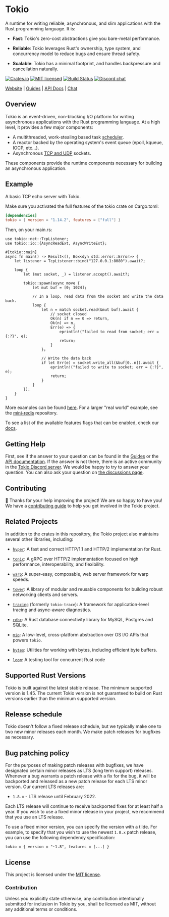 # Tokio

A runtime for writing reliable, asynchronous, and slim applications with
the Rust programming language. It is:

* **Fast**: Tokio's zero-cost abstractions give you bare-metal
  performance.

* **Reliable**: Tokio leverages Rust's ownership, type system, and
  concurrency model to reduce bugs and ensure thread safety.

* **Scalable**: Tokio has a minimal footprint, and handles backpressure
  and cancellation naturally.

[![Crates.io][crates-badge]][crates-url]
[![MIT licensed][mit-badge]][mit-url]
[![Build Status][actions-badge]][actions-url]
[![Discord chat][discord-badge]][discord-url]

[crates-badge]: https://img.shields.io/crates/v/tokio.svg
[crates-url]: https://crates.io/crates/tokio
[mit-badge]: https://img.shields.io/badge/license-MIT-blue.svg
[mit-url]: https://github.com/tokio-rs/tokio/blob/master/LICENSE
[actions-badge]: https://github.com/tokio-rs/tokio/workflows/CI/badge.svg
[actions-url]: https://github.com/tokio-rs/tokio/actions?query=workflow%3ACI+branch%3Amaster
[discord-badge]: https://img.shields.io/discord/500028886025895936.svg?logo=discord&style=flat-square
[discord-url]: https://discord.gg/tokio

[Website](https://tokio.rs) |
[Guides](https://tokio.rs/tokio/tutorial) |
[API Docs](https://docs.rs/tokio/latest/tokio) |
[Chat](https://discord.gg/tokio)

## Overview

Tokio is an event-driven, non-blocking I/O platform for writing
asynchronous applications with the Rust programming language. At a high
level, it provides a few major components:

* A multithreaded, work-stealing based task [scheduler].
* A reactor backed by the operating system's event queue (epoll, kqueue,
  IOCP, etc...).
* Asynchronous [TCP and UDP][net] sockets.

These components provide the runtime components necessary for building
an asynchronous application.

[net]: https://docs.rs/tokio/latest/tokio/net/index.html
[scheduler]: https://docs.rs/tokio/latest/tokio/runtime/index.html

## Example

A basic TCP echo server with Tokio.

Make sure you activated the full features of the tokio crate on Cargo.toml:

```toml
[dependencies]
tokio = { version = "1.14.2", features = ["full"] }
```
Then, on your main.rs:

```rust,no_run
use tokio::net::TcpListener;
use tokio::io::{AsyncReadExt, AsyncWriteExt};

#[tokio::main]
async fn main() -> Result<(), Box<dyn std::error::Error>> {
    let listener = TcpListener::bind("127.0.0.1:8080").await?;

    loop {
        let (mut socket, _) = listener.accept().await?;

        tokio::spawn(async move {
            let mut buf = [0; 1024];

            // In a loop, read data from the socket and write the data back.
            loop {
                let n = match socket.read(&mut buf).await {
                    // socket closed
                    Ok(n) if n == 0 => return,
                    Ok(n) => n,
                    Err(e) => {
                        eprintln!("failed to read from socket; err = {:?}", e);
                        return;
                    }
                };

                // Write the data back
                if let Err(e) = socket.write_all(&buf[0..n]).await {
                    eprintln!("failed to write to socket; err = {:?}", e);
                    return;
                }
            }
        });
    }
}
```

More examples can be found [here][examples]. For a larger "real world" example, see the
[mini-redis] repository.

[examples]: https://github.com/tokio-rs/tokio/tree/master/examples
[mini-redis]: https://github.com/tokio-rs/mini-redis/

To see a list of the available features flags that can be enabled, check our
[docs][feature-flag-docs].

## Getting Help

First, see if the answer to your question can be found in the [Guides] or the
[API documentation]. If the answer is not there, there is an active community in
the [Tokio Discord server][chat]. We would be happy to try to answer your
question. You can also ask your question on [the discussions page][discussions].

[Guides]: https://tokio.rs/tokio/tutorial
[API documentation]: https://docs.rs/tokio/latest/tokio
[chat]: https://discord.gg/tokio
[discussions]: https://github.com/tokio-rs/tokio/discussions
[feature-flag-docs]: https://docs.rs/tokio/#feature-flags

## Contributing

:balloon: Thanks for your help improving the project! We are so happy to have
you! We have a [contributing guide][guide] to help you get involved in the Tokio
project.

[guide]: https://github.com/tokio-rs/tokio/blob/master/CONTRIBUTING.md

## Related Projects

In addition to the crates in this repository, the Tokio project also maintains
several other libraries, including:

* [`hyper`]: A fast and correct HTTP/1.1 and HTTP/2 implementation for Rust.

* [`tonic`]: A gRPC over HTTP/2 implementation focused on high performance, interoperability, and flexibility.

* [`warp`]: A super-easy, composable, web server framework for warp speeds.

* [`tower`]: A library of modular and reusable components for building robust networking clients and servers.

* [`tracing`] (formerly `tokio-trace`): A framework for application-level tracing and async-aware diagnostics.

* [`rdbc`]: A Rust database connectivity library for MySQL, Postgres and SQLite.

* [`mio`]: A low-level, cross-platform abstraction over OS I/O APIs that powers
  `tokio`.

* [`bytes`]: Utilities for working with bytes, including efficient byte buffers.

* [`loom`]: A testing tool for concurrent Rust code

[`warp`]: https://github.com/seanmonstar/warp
[`hyper`]: https://github.com/hyperium/hyper
[`tonic`]: https://github.com/hyperium/tonic
[`tower`]: https://github.com/tower-rs/tower
[`loom`]: https://github.com/tokio-rs/loom
[`rdbc`]: https://github.com/tokio-rs/rdbc
[`tracing`]: https://github.com/tokio-rs/tracing
[`mio`]: https://github.com/tokio-rs/mio
[`bytes`]: https://github.com/tokio-rs/bytes

## Supported Rust Versions

Tokio is built against the latest stable release. The minimum supported version
is 1.45.  The current Tokio version is not guaranteed to build on Rust versions
earlier than the minimum supported version.

## Release schedule

Tokio doesn't follow a fixed release schedule, but we typically make one to two
new minor releases each month. We make patch releases for bugfixes as necessary.

## Bug patching policy

For the purposes of making patch releases with bugfixes, we have designated
certain minor releases as LTS (long term support) releases. Whenever a bug
warrants a patch release with a fix for the bug, it will be backported and
released as a new patch release for each LTS minor version. Our current LTS
releases are:

 * `1.8.x` - LTS release until February 2022.

Each LTS release will continue to receive backported fixes for at least half a
year. If you wish to use a fixed minor release in your project, we recommend
that you use an LTS release.

To use a fixed minor version, you can specify the version with a tilde. For
example, to specify that you wish to use the newest `1.8.x` patch release, you
can use the following dependency specification:
```text
tokio = { version = "~1.8", features = [...] }
```

## License

This project is licensed under the [MIT license].

[MIT license]: https://github.com/tokio-rs/tokio/blob/master/LICENSE

### Contribution

Unless you explicitly state otherwise, any contribution intentionally submitted
for inclusion in Tokio by you, shall be licensed as MIT, without any additional
terms or conditions.
